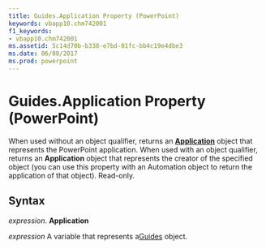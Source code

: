 ```yaml
---
title: Guides.Application Property (PowerPoint)
keywords: vbapp10.chm742001
f1_keywords:
- vbapp10.chm742001
ms.assetid: 5c14d70b-b338-e7bd-01fc-bb4c19e4dbe3
ms.date: 06/08/2017
ms.prod: powerpoint
---
```



# Guides.Application Property (PowerPoint)

When used without an object qualifier, returns an  **[Application](PowerPoint.Application.md)** object that represents the PowerPoint application. When used with an object qualifier, returns an **Application** object that represents the creator of the specified object (you can use this property with an Automation object to return the application of that object). Read-only.


## Syntax

 _expression_. **Application**

 _expression_ A variable that represents a[Guides](PowerPoint.guides.md) object.


